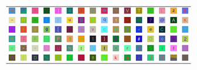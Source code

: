 <table>
<tr>
<td><img src="77.gif"></td>
<td><img src="gr2.gif"></td>
<td><img src="21.gif"></td>
<td><img src="gr3.gif"></td>
<td><img src="5D.gif"></td>
<td><img src="34.gif"></td>
<td><img src="2F.gif"></td>
<td><img src="2E.gif"></td>
<td><img src="6D.gif"></td>
<td><img src="68.gif"></td>
<td><img src="56.gif"></td>
<td><img src="54.gif"></td>
<td><img src="60.gif"></td>
<td><img src="4C.gif"></td>
<td><img src="7A.gif"></td>
<td><img src="26.gif"></td>
</tr>
<tr>
<td><img src="3D.gif"></td>
<td><img src="52.gif"></td>
<td><img src="7E.gif"></td>
<td><img src="6C.gif"></td>
<td><img src="7C.gif"></td>
<td><img src="75.gif"></td>
<td><img src="53.gif"></td>
<td><img src="39.gif"></td>
<td><img src="71.gif"></td>
<td><img src="31.gif"></td>
<td><img src="3E.gif"></td>
<td><img src="48.gif"></td>
<td><img src="37.gif"></td>
<td><img src="40.gif"></td>
<td><img src="41.gif"></td>
<td><img src="4B.gif"></td>
</tr>
<tr>
<td><img src="5F.gif"></td>
<td><img src="79.gif"></td>
<td><img src="73.gif"></td>
<td><img src="67.gif"></td>
<td><img src="5B.gif"></td>
<td><img src="2B.gif"></td>
<td><img src="64.gif"></td>
<td><img src="76.gif"></td>
<td><img src="63.gif"></td>
<td><img src="4D.gif"></td>
<td><img src="46.gif"></td>
<td><img src="3C.gif"></td>
<td><img src="65.gif"></td>
<td><img src="43.gif"></td>
<td><img src="3F.gif"></td>
<td><img src="27.gif"></td>
</tr>
<tr>
<td><img src="42.gif"></td>
<td><img src="3B.gif"></td>
<td><img src="70.gif"></td>
<td><img src="5A.gif"></td>
<td><img src="50.gif"></td>
<td><img src="33.gif"></td>
<td><img src="30.gif"></td>
<td><img src="24.gif"></td>
<td><img src="7D.gif"></td>
<td><img src="51.gif"></td>
<td><img src="2C.gif"></td>
<td><img src="23.gif"></td>
<td><img src="4F.gif"></td>
<td><img src="6F.gif"></td>
<td><img src="62.gif"></td>
<td><img src="32.gif"></td>
</tr>
<tr>
<td><img src="78.gif"></td>
<td><img src="2A.gif"></td>
<td><img src="2D.gif"></td>
<td><img src="5E.gif"></td>
<td><img src="55.gif"></td>
<td><img src="4E.gif"></td>
<td><img src="74.gif"></td>
<td><img src="6A.gif"></td>
<td><img src="49.gif"></td>
<td><img src="22.gif"></td>
<td><img src="72.gif"></td>
<td><img src="36.gif"></td>
<td><img src="35.gif"></td>
<td><img src="29.gif"></td>
<td><img src="66.gif"></td>
<td><img src="45.gif"></td>
</tr>
<tr>
<td><img src="57.gif"></td>
<td><img src="28.gif"></td>
<td><img src="44.gif"></td>
<td><img src="25.gif"></td>
<td><img src="58.gif"></td>
<td><img src="7B.gif"></td>
<td><img src="3A.gif"></td>
<td><img src="38.gif"></td>
<td><img src="6E.gif"></td>
<td><img src="6B.gif"></td>
<td><img src="61.gif"></td>
<td><img src="69.gif"></td>
<td><img src="4A.gif"></td>
<td><img src="47.gif"></td>
<td><img src="gr1.gif"></td>
<td><img src="59.gif"></td>
</tr>
</table>
